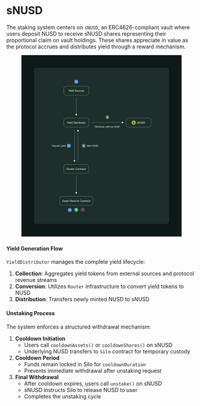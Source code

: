 # sNUSD

The staking system centers on `sNUSD`, an ERC4626-compliant vault where users deposit NUSD to receive sNUSD shares representing their proportional claim on vault holdings. These shares appreciate in value as the protocol accrues and distributes yield through a reward mechanism.

<figure><img src=".gitbook/assets/Yield_4_1920 (1).png" alt=""><figcaption></figcaption></figure>

#### Yield Generation Flow

`YieldDistributor` manages the complete yield lifecycle:

1. **Collection**: Aggregates yield tokens from external sources and protocol revenue streams
2. **Conversion**: Utilizes `Router` infrastructure to convert yield tokens to NUSD&#x20;
3. **Distribution**: Transfers newly minted NUSD to sNUSD&#x20;

#### Unstaking Process

The system enforces a structured withdrawal mechanism:

1. **Cooldown Initiation**
   * Users call `cooldownAssets()` or `cooldownShares()` on sNUSD
   * Underlying NUSD transfers to `Silo` contract for temporary custody
2. **Cooldown Period**
   * Funds remain locked in Silo for `cooldownDuration`
   * Prevents immediate withdrawal after unstaking request
3. **Final Withdrawal**
   * After cooldown expires, users call `unstake()` on sNUSD
   * sNUSD instructs Silo to release NUSD to user
   * Completes the unstaking cycle
